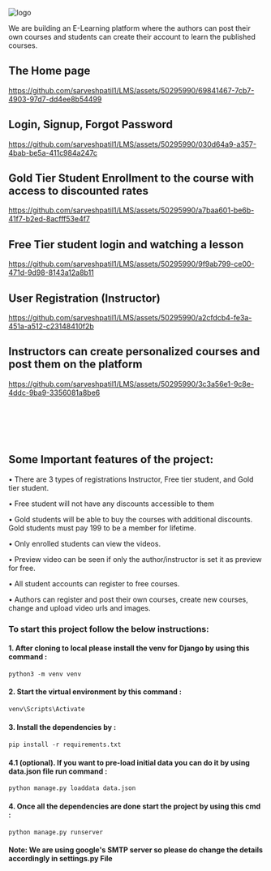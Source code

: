 ![logo](https://github.com/sarveshpatil1/LMS/assets/50295990/5a2443a4-aac6-4d7f-b839-85e41ac39980)


We are building an E-Learning platform where the authors can post their own courses and students can create their account to learn the published courses.

## The Home page

https://github.com/sarveshpatil1/LMS/assets/50295990/69841467-7cb7-4903-97d7-dd4ee8b54499

## Login, Signup, Forgot Password

https://github.com/sarveshpatil1/LMS/assets/50295990/030d64a9-a357-4bab-be5a-411c984a247c

## Gold Tier Student Enrollment to the course with access to discounted rates

https://github.com/sarveshpatil1/LMS/assets/50295990/a7baa601-be6b-41f7-b2ed-8acfff53e4f7

## Free Tier student login and watching a lesson

https://github.com/sarveshpatil1/LMS/assets/50295990/9f9ab799-ce00-471d-9d98-8143a12a8b11

## User Registration (Instructor)

https://github.com/sarveshpatil1/LMS/assets/50295990/a2cfdcb4-fe3a-451a-a512-c23148410f2b

## Instructors can create personalized courses and post them on the platform

https://github.com/sarveshpatil1/LMS/assets/50295990/3c3a56e1-9c8e-4ddc-9ba9-3356081a8be6


<br>
<br><br>
<br>



## Some Important features of the project:
  •	There are 3 types of registrations Instructor, Free tier student, and Gold tier student.
  
  •	Free student will not have any discounts accessible to them
  
  •	Gold students will be able to buy the courses with additional discounts. Gold students must pay 199 to be a member for lifetime.
  
  •	Only enrolled students can view the videos.
  
  •	Preview video can be seen if only the author/instructor is set it as preview for free.
  
  •	All student accounts can register to free courses.
  
  •	Authors can register and post their own courses, create new courses, change and upload video urls and images.


### To start this project follow the below instructions:
#### 1. After cloning to local please install the venv for Django by using this command : 
```
python3 -m venv venv
```
#### 2. Start the virtual environment by this command : 
```bash
venv\Scripts\Activate
```
#### 3. Install the dependencies by : 
```
pip install -r requirements.txt
```
#### 4.1 (optional). If you want to pre-load initial data you can do it by using data.json file run command : 
```
python manage.py loaddata data.json
```
#### 4. Once all  the dependencies are done start the project by using this cmd : 
```
python manage.py runserver
```
#### Note: We are using google's SMTP server so please do change the details accordingly in settings.py File
